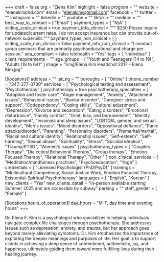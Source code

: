 +++
draft = false
org = "Elena Kim"
highlight = false
program = ""
website = "elenakimphd.com"
email = "elenakim@gmail.com"
facebook = ""
twitter = ""
instagram = ""
linkedin = ""
youtube = ""
tiktok = ""
medium = ""
best_way_to_contact = [ "Email" ]
payment_types = [ "N/A" ]
sliding_scale_clinical = true
payment_info_clinical = """
$250 
Please inquire for updated/current rates.
I do not accept insurance but can provide out-of-network superbills."""
payment_types_non_clinical = [ ]
sliding_scale_non_clinical = false
payment_info_non_clinical = "I conduct group seminars that are primarily psychoeducational and charge per session."
ada_compliant = false
telehealth = "Yes"
tags = [ "individual" ]
client_requirements = ""
age_groups = [ "Youth and Teenagers (14 to 19)", "Adults (19 to 64)" ]
image = "/img/Elena Kim Headshot 2017 - Elena Kim.jpg"

[[locations]]
address = ""
latLng = ""
boroughs = [ "Online" ]
phone_number = "347-377-0730"
services = [ "Psychological testing and assessment", "Psychotherapy" ]
psychotherapy = true
psychotherapy_specialties = [
  "Adoption and foster care",
  "Anger management",
  "Anxiety",
  "Attachment issues",
  "Behavioral issues",
  "Bipolar disorder",
  "Caregiver stress and support",
  "Codependency",
  "Coping skills",
  "Cultural adjustment",
  "Depression",
  "Divorce and separation",
  "Eating disorders",
  "Emotional disturbance",
  "Family conflict",
  "Grief, loss, and bereavement",
  "Identity development",
  "Insomnia and sleep issues",
  "LGBTQIA, gender, and sexual identity",
  "Men's issues",
  "Mood disorders",
  "Oppositional defiance",
  "Panic attacks/disorder",
  "Parenting",
  "Personality disorders",
  "Premarital/marital",
  "Racial and cultural identity",
  "Relationship issues",
  "Self-esteem",
  "Self-harming",
  "Sexual abuse",
  "Spirituality",
  "Stress",
  "Suicidal ideation",
  "Trauma/PTSD",
  "Women's issues"
]
psychotherapy_types = [
  "Couples Therapy",
  "Dialectical Behavioral Therapy",
  "Group therapy",
  "Emotion Focused Therapy",
  "Relational Therapy",
  "Other "
]
non_clinical_services = [
  "Meditation/mindfulness practices",
  "Psychoeducation",
  "Yoga"
]
credentials = [ "Licensed Psychologist (PhD/PsyD)" ]
trainings = "Multicultural Competency, Social Justice Work, Emotion Focused Therapy, Existential-Spiritual Psychotherapy"
languages = [ "English", "Korean" ]
new_clients = "Yes"
new_clients_detail = "In-person available starting Summer 2025 and are accessible by subway"
parking = ""
staff_gender = [ "Female" ]

  [[locations.hours_of_operation]]
  day_hours = "M-F, day time and evening hours"
+++


Dr. Elena E. Kim is a psychologist who specializes in helping individuals navigate complex life challenges through psychotherapy.  She addresses issues such as depression, anxiety, and trauma, but her approach goes beyond merely alleviating symptoms.  Dr. Kim emphasizes the importance of exploring the deeper meanings and purposes of life.  Her goal is to support clients in achieving a deep sense of contentment, authenticity, joy, and happiness, ultimately guiding them toward more fulfilling lives during their healing journey.
